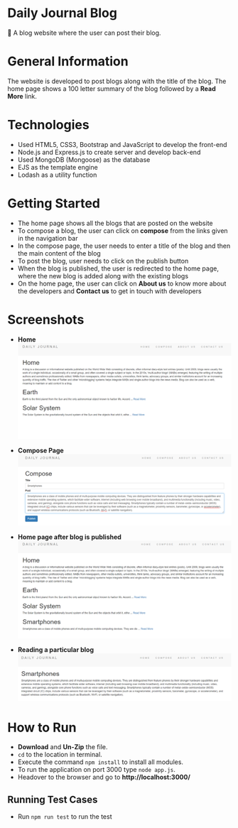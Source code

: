 # Daily Journal Blog
:pencil: A blog website where the user can post their blog.

# General Information
The website is developed to post blogs along with the title of the blog. The home page shows a 100 letter summary of the blog followed by a **Read More** link.

# Technologies
* Used HTML5, CSS3, Bootstrap and JavaScript to develop the front-end
* Node.js and Express.js to create server and develop back-end
* Used MongoDB (Mongoose) as the database
* EJS as the template engine
* Lodash as a utility function

# Getting Started
* The home page shows all the blogs that are posted on the website
* To compose a blog, the user can click on **compose** from the links given in the navigation bar
* In the compose page, the user needs to enter a title of the blog and then the main content of the blog
* To post the blog, user needs to click on the publish button
* When the blog is published, the user is redirected to the home page, where the new blog is added along with the existing blogs
* On the home page, the user can click on **About us** to know more about the developers and **Contact us** to get in touch with developers 

# Screenshots
* **Home**
![](images/home-page.png)

* **Compose Page**
![](images/compose.png)

* **Home page after blog is published**
![](images/published.png)

* **Reading a particular blog**
![](images/read-more.png)

# How to Run
* **Download** and **Un-Zip** the file.
* ```cd``` to the location in terminal.
* Execute the command ```npm install``` to install all modules.
* To run the application on port 3000 type ```node app.js```.
* Headover to the browser and go to **http://localhost:3000/**

## Running Test Cases
- Run ```npm run test``` to run the test
